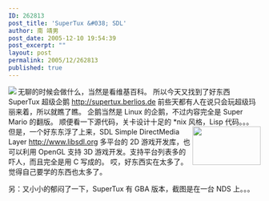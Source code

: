 ```yaml
---
ID: 262813
post_title: 'SuperTux &#038; SDL'
author: 南 靖男
post_date: 2005-12-10 19:54:39
post_excerpt: ""
layout: post
permalink: 2005/12/262813
published: true
---
```

<img src="http://supertux.berlios.de/wiki/skins/common/images/logo.png" align="left" />无聊的时候会做什么，当然是看维基百科。
所以今天又找到了好东西 SuperTux 超级企鹅 <a href="http://supertux.berlios.de">http://supertux.berlios.de</a>
前些天都有人在说只会玩超级玛丽来着，所以就瞧了瞧。
企鹅当然是 Linux 的企鹅，不过内容完全是 Super Mario 的翻版。
顺便看一下源代码，关卡设计十足的 *nix 风格，Lisp 代码。。。
<img src="http://www.tr0ll.net/libsdl/logo/sdl_powered.gif" align="right" height="77" width="136" />但是，一个好东东浮了上来，SDL Simple DirectMedia Layer http://www.libsdl.org
多平台的 2D 游戏开发库，也可以利用 OpenGL 支持 3D 游戏开发。支持平台列表多的吓人，而且完全是用 C 写成的。
哎，好东西实在太多了。觉得自己要学的东西也太多了。<!--more-->

另：又小小的郁闷了一下，SuperTux 有 GBA 版本，截图是在一台 NDS 上。。。